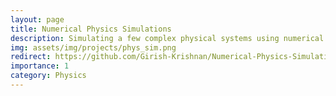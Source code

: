 ```yaml
---
layout: page
title: Numerical Physics Simulations
description: Simulating a few complex physical systems using numerical methods in Python.
img: assets/img/projects/phys_sim.png
redirect: https://github.com/Girish-Krishnan/Numerical-Physics-Simulations
importance: 1
category: Physics
---
```


